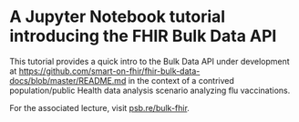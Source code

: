 # A Jupyter Notebook tutorial introducing the FHIR Bulk Data API

This tutorial provides a quick intro to the Bulk Data API under development at https://github.com/smart-on-fhir/fhir-bulk-data-docs/blob/master/README.md in the context of a contrived population/public Health data analysis scenario analyzing flu vaccinations. 

For the associated lecture, visit [psb.re/bulk-fhir](http://psb.re/bulk-fhir). 


